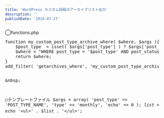 ```yaml
---
title: 'WordPress カスタム投稿のアーカイブリスト出力'
description: ''
publishDate: '2016-07-27'
---
```


<p>◯functions.php</p>
<pre class="brush: php; title: ; notranslate" title="">function my_custom_post_type_archive_where( $where, $args ){
	$post_type  = isset( $args['post_type'] ) ? $args['post_type'] : 'post';
	$where = "WHERE post_type = '$post_type' AND post_status = 'publish'";
	return $where;
}
add_filter( 'getarchives_where', 'my_custom_post_type_archive_where', 10, 2 );

&amp;nbsp;

◯テンプレートファイル
$args = array(
	'post_type' =&gt; 'POST_TYPE_NAME',
	'type' =&gt; 'monthly',
	'echo' =&gt; 0
);
$list = wp_get_archives($args);
echo '&lt;ul&gt;' . $list . '&lt;/ul&gt;';
</pre>

